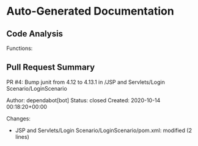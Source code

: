 # Auto-Generated Documentation

## Code Analysis
Functions: 

## Pull Request Summary
PR #4: Bump junit from 4.12 to 4.13.1 in /JSP and Servlets/Login Scenario/LoginScenario

Author: dependabot[bot]
Status: closed
Created: 2020-10-14 00:18:20+00:00

Changes:
- JSP and Servlets/Login Scenario/LoginScenario/pom.xml: modified (2 lines)